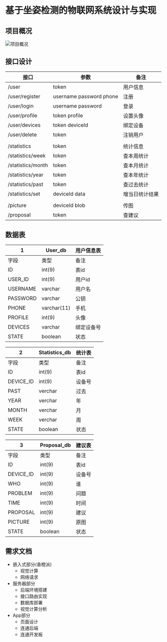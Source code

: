 # 基于坐姿检测的物联网系统设计与实现

## 项目概况

![项目概况](https://mermaid.ink/svg/pako:eNp1Uc1Kw0AYfJWwpwSaF4hSEDyJFmmProc12dpAsombTaE0BUEoithGi4j0D1FpRayCt1Tty7ibPIbbVunJ0_cx3zAzfFMHpmdhYIBDivyKsl1cgwQS07ExYSr_OObtS9Gfabqej3j3i5-0owDTKqYqj1vp86toPfL2_foBzfNh8p20CjhgWyXtP4XPDn94SqfDbHL3qwPJci7Op10-TfhLnM266fg8ch1V9BJ-O85GzWx0ls3idHKz8tqtsYpHtJWCLg2u0uQ9Co6cPVVcv4mLCU862j4krrM0aIpBnE47YtCbkyBBvq9u-P5KtIiRyZQCYnYVy8z6X0pFATngYuoi25Lfqs8RCFgFuxgCQ64WLqPQYRBA0pBUFDKvVCMmMBgNcQ6EvoUY3rSR_LMLjDJyAoliy2Ye3Vk2sCii8QMvi7qC)

## 接口设计

| 接口              | 参数                    | 备注           |
| ----------------- | ----------------------- | -------------- |
| /user             | token                   | 用户信息       |
| /user/register    | username password phone | 注册           |
| /user/login       | username password       | 登录           |
| /user/profile     | token profile           | 设置头像       |
| /user/devices     | token deviceId          | 绑定设备       |
| /user/delete      | token                   | 注销用户       |
|                   |                         |                |
| /statistics       | token                   | 统计信息       |
| /statistics/week  | token                   | 查本周统计     |
| /statistics/month | token                   | 查本月统计     |
| /statistics/year  | token                   | 查本年统计     |
| /statistics/past  | token                   | 查过去统计     |
| /statistics/set   | deviceId data           | 增当日统计结果 |
|                   |                         |                |
| /picture          | deviceId blob           | 传图           |
| /proposal         | token                   | 查建议         |



## 数据表


| 1        | User_db     | 用户信息表 |
| -------- | ----------- | ---------- |
| 字段     | 类型        | 备注       |
| ID       | int(9)      | 表id       |
| USER_ID  | int(9)      | 用户id     |
| USERNAME | varchar     | 用户名     |
| PASSWORD | varchar     | 公钥       |
| PHONE    | varchar(11) | 手机       |
| PROFILE  | int(9)      | 头像       |
| DEVICES  | varchar     | 绑定设备号 |
| STATE    | boolean     | 状态       |


| 2         | Statistics_db | 统计表 |
| --------- | ------------- | ------ |
| 字段      | 类型          | 备注   |
| ID        | int(9)        | 表id   |
| DEVICE_ID | int(9)        | 设备号 |
| PAST      | verchar       | 过去   |
| YEAR      | verchar       | 年     |
| MONTH     | verchar       | 月     |
| WEEK      | verchar       | 周     |
| STATE     | boolean       | 状态   |



| 3         | Proposal_db | 建议表 |
| --------- | ----------- | ------ |
| 字段      | 类型        | 备注   |
| ID        | int(9)      | 表id   |
| DEVICE_ID | int(9)      | 设备号 |
| WHO       | int(9)      | 谁     |
| PROBLEM   | int(9)      | 问题   |
| TIME      | int(9)      | 时间   |
| PROPOSAL  | int(9)      | 建议   |
| PICTURE   | int(9)      | 原图   |
| STATE     | boolean     | 状态   |


## 需求文档

- 嵌入式部分(香橙派)
  - 视觉计算
  - 网络请求
- 服务器部分
  - 后端环境搭建
  - 接口路由实现
  - 数据库部署
  - 视觉计算分析
- App部分
  - 页面设计
  - 连通后端
  - 连通开发板



